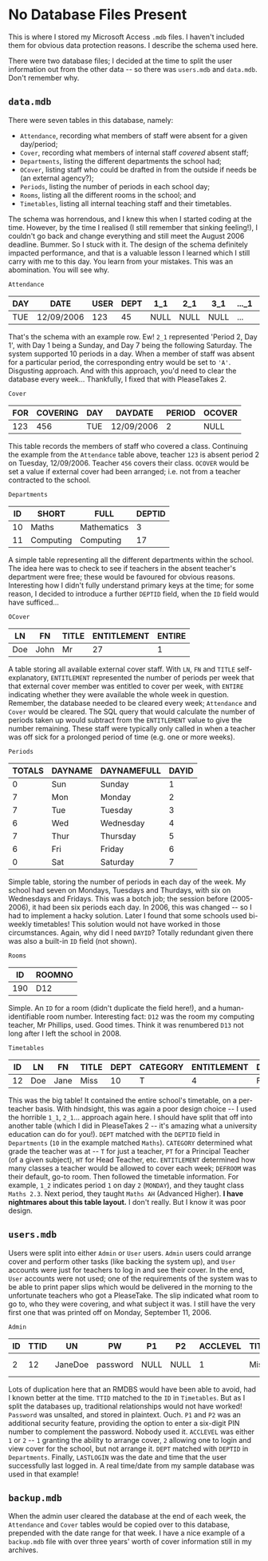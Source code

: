 # No Database Files Present
This is where I stored my Microsoft Access `.mdb` files. I haven't included them for obvious data protection reasons. I describe the schema used here.

There were two database files; I decided at the time to split the user information out from the other data -- so there was `users.mdb` and `data.mdb`. Don't remember why.

## `data.mdb`
There were seven tables in this database, namely:

* `Attendance`, recording what members of staff were absent for a given day/period;
* `Cover`, recording what members of internal staff *covered* absent staff;
* `Departments`, listing the different departments the school had;
* `OCover`, listing staff who could be drafted in from the outside if needs be (an external agency?);
* `Periods`, listing the number of periods in each school day;
* `Rooms`, listing all the different rooms in the school; and
* `Timetables`, listing all internal teaching staff and their timetables.

The schema was horrendous, and I knew this when I started coding at the time. However, by the time I realised (I still remember that sinking feeling!), I couldn't go back and change everything and still meet the August 2006 deadline. Bummer. So I stuck with it. The design of the schema definitely impacted performance, and that is a valuable lesson I learned which I still carry with me to this day. You learn from your mistakes. This was an abomination. You will see why.

`Attendance`

| DAY | DATE       | USER | DEPT | 1_1  | 2_1  | 3_1  | ..._1 | 10_1 | 1_2 | 2_2 | ...  | 10_7 |
|-----|------------|------|------|------|------|------|-------|------|-----|-----|------|------|
| TUE | 12/09/2006 | 123  | 45   | NULL | NULL | NULL | ...   | NULL | A   | A   | ...  | NULL |

That's the schema with an example row. Ew! `2_1` represented 'Period 2, Day 1', with Day 1 being a Sunday, and Day 7 being the following Saturday. The system supported 10 periods in a day. When a member of staff was absent for a particular period, the corresponding entry would be set to `'A'`. Disgusting approach. And with this approach, you'd need to clear the database every week... Thankfully, I fixed that with PleaseTakes 2.

`Cover`

| FOR | COVERING | DAY | DAYDATE    | PERIOD | OCOVER |
|-----|----------|-----|------------|--------|--------|
| 123 | 456      | TUE | 12/09/2006 | 2      | NULL   |

This table records the members of staff who covered a class. Continuing the example from the `Attendance` table above, teacher `123` is absent period 2 on Tuesday, 12/09/2006. Teacher `456` covers their class. `OCOVER` would be set a value if external cover had been arranged; i.e. not from a teacher contracted to the school.

`Departments`

| ID | SHORT     | FULL        | DEPTID |
|----|-----------|-------------|--------|
| 10 | Maths     | Mathematics | 3      |
| 11 | Computing | Computing   | 17     |

A simple table representing all the different departments within the school. The idea here was to check to see if teachers in the absent teacher's department were free; these would be favoured for obvious reasons. Interesting how I didn't fully understand primary keys at the time; for some reason, I decided to introduce a further `DEPTID` field, when the `ID` field would have sufficed...

`OCover`

| LN  | FN   | TITLE | ENTITLEMENT | ENTIRE |
|-----|------|-------|-------------|--------|
| Doe | John | Mr    | 27          | 1      |

A table storing all available external cover staff. With `LN`, `FN` and `TITLE` self-explanatory, `ENTITLEMENT` represented the number of periods per week that that external cover member was entitled to cover per week, with `ENTIRE` indicating whether they were available the whole week in question. Remember, the database needed to be cleared every week; `Attendance` and `Cover` would be cleared. The SQL query that would calculate the number of periods taken up would subtract from the `ENTITLEMENT` value to give the number remaining. These staff were typically only called in when a teacher was off sick for a prolonged period of time (e.g. one or more weeks).

`Periods`

| TOTALS | DAYNAME | DAYNAMEFULL | DAYID |
|--------|---------|-------------|-------|
| 0      | Sun     | Sunday      | 1     |
| 7      | Mon     | Monday      | 2     |
| 7      | Tue     | Tuesday     | 3     |
| 6      | Wed     | Wednesday   | 4     |
| 7      | Thur    | Thursday    | 5     |
| 6      | Fri     | Friday      | 6     |
| 0      | Sat     | Saturday    | 7     |

Simple table, storing the number of periods in each day of the week. My school had seven on Mondays, Tuesdays and Thurdays, with six on Wednesdays and Fridays. This was a botch job; the session before (2005-2006), it had been six periods each day. In 2006, this was changed -- so I had to implement a hacky solution. Later I found that some schools used bi-weekly timetables! This solution would not have worked in those circumstances. Again, why did I need `DAYID`? Totally redundant given there was also a built-in `ID` field (not shown).

`Rooms`

| ID  | ROOMNO |
|-----|--------|
| 190 | D12    |

Simple. An `ID` for a room (didn't duplicate the field here!), and a human-identifiable room number. Interesting fact: `D12` was the room my computing teacher, Mr Phillips, used. Good times. Think it was renumbered `D13` not long after I left the school in 2008.

`Timetables`

| ID | LN  | FN   | TITLE | DEPT | CATEGORY | ENTITLEMENT | DEFROOM | 1_1  | 2_1  | ... | 10_1 | 1_2 | 2_2 | ... | 10_7 |
|----|-----|------|-------|------|----------|-------------|---------|------|------|-----|------|-----|-----|-----|------|
| 12 | Doe | Jane | Miss  | 10   | T        | 4           | F4      | NULL | NULL | ... | NULL | 2.3 | AH  | ... | NULL |

This was the big table! It contained the entire school's timetable, on a per-teacher basis. With hindsight, this was again a poor design choice -- I used the horrible `1_1`, `2_1`... approach again here. I should have split that off into another table (which I did in PleaseTakes 2 -- it's amazing what a university education can do for you!). `DEPT` matched with the `DEPTID` field in `Departments` (`10` in the example matched `Maths`). `CATEGORY` determined what grade the teacher was at -- `T` for just a teacher, `PT` for a Principal Teacher (of a given subject), `HT` for Head Teacher, etc. `ENTITLEMENT` determined how many classes a teacher would be allowed to cover each week; `DEFROOM` was their default, go-to room. Then followed the timetable information. For example, `1_2` indicates period `1` on day `2` (`MONDAY`), and they taught class `Maths 2.3`. Next period, they taught `Maths AH` (Advanced Higher). **I have nightmares about this table layout.** I don't really. But I know it was poor design.

## `users.mdb`
Users were split into either `Admin` or `User` users. `Admin` users could arrange cover and perform other tasks (like backing the system up), and `User` accounts were just for teachers to log in and see their cover. In the end, `User` accounts were not used; one of the requirements of the system was to be able to print paper slips which would be delivered in the morning to the unfortunate teachers who got a PleaseTake. The slip indicated what room to go to, who they were covering, and what subject it was. I still have the very first one that was printed off on Monday, September 11, 2006.

`Admin`

| ID | TTID | UN      | PW       | P1   | P2   | ACCLEVEL | TITLE | FN   | LN  | EMAIL          | DEPT | LASTLOGIN         |
|----|------|---------|----------|------|------|----------|-------|------|-----|----------------|------|-------------------|
| 2  | 12   | JaneDoe | password | NULL | NULL | 1        | Miss  | Jane | Doe | jdoe@email.com | 10   | 11/03/2008, 11:30 |

Lots of duplication here that an RMDBS would have been able to avoid, had I known better at the time. `TTID` matched to the `ID` in `Timetables`. But as I split the databases up, traditional relationships would not have worked! `Password` was unsalted, and stored in plaintext. Ouch. `P1` and `P2` was an additional security feature, providing the option to enter a six-digit PIN number to complement the password. Nobody used it. `ACCLEVEL` was either `1` or `2` -- `1` granting the ability to arrange cover, `2` allowing one to login and view cover for the school, but not arrange it. `DEPT` matched with `DEPTID` in `Departments`. Finally, `LASTLOGIN` was the date and time that the user successfully last logged in. A real time/date from my sample database was used in that example!

## `backup.mdb`
When the admin user cleared the database at the end of each week, the `Attendance` and `Cover` tables would be copied over to this database, prepended with the date range for that week. I have a nice example of a `backup.mdb` file with over three years' worth of cover information still in my archives.